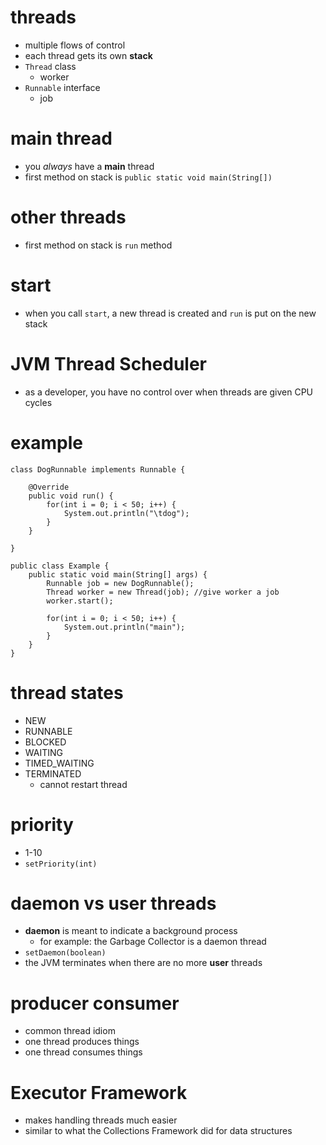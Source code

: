 # threads
* multiple flows of control
* each thread gets its own **stack**
* `Thread` class
  * worker
* `Runnable` interface
  * job

# main thread
* you *always* have a **main** thread
* first method on stack is `public static void main(String[])`

# other threads
* first method on stack is `run` method

# start
* when you call `start`, a new thread is created and `run` is put on the new stack

# JVM Thread Scheduler
* as a developer, you have no control over when threads are given CPU cycles

# example

```
class DogRunnable implements Runnable {

	@Override
	public void run() {
		for(int i = 0; i < 50; i++) {
			System.out.println("\tdog");
		}
	}

}

public class Example {
	public static void main(String[] args) {
		Runnable job = new DogRunnable();
		Thread worker = new Thread(job); //give worker a job
		worker.start();

		for(int i = 0; i < 50; i++) {
			System.out.println("main");
		}
	}
}
```

# thread states
* NEW
* RUNNABLE
* BLOCKED
* WAITING
* TIMED_WAITING
* TERMINATED
  * cannot restart thread

# priority
* 1-10
* `setPriority(int)`

# daemon vs user threads
* **daemon** is meant to indicate a background process
  * for example: the Garbage Collector is a daemon thread
* `setDaemon(boolean)`
* the JVM terminates when there are no more **user** threads

# producer consumer
* common thread idiom
* one thread produces things
* one thread consumes things

# Executor Framework
* makes handling threads much easier
* similar to what the Collections Framework did for data structures
